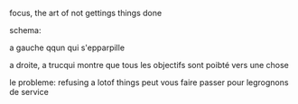 focus,
the art of not gettings things done


schema:

a gauche qqun qui s'epparpille

a droite, a trucqui montre que tous les objectifs sont poibté vers une chose




le probleme:
refusing a lotof things peut vous faire passer pour legrognons de service
